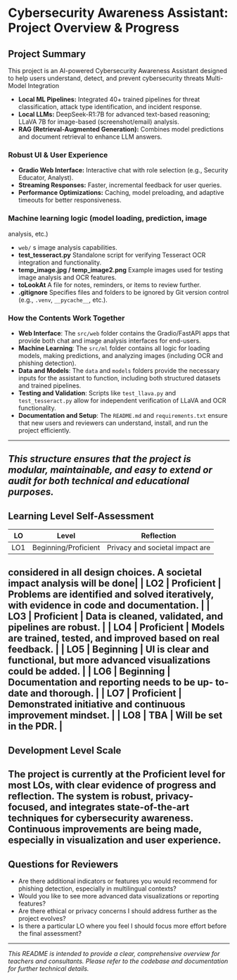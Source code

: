 # Cybersecurity Awareness Assistant: Project Overview & Progress
## Project Summary
This project is an AI-powered Cybersecurity Awareness Assistant
designed to help users understand, detect, and prevent
cybersecurity threats Multi-Model Integration
- **Local ML Pipelines:** Integrated 40+ trained pipelines for
threat classification, attack type identification, and incident
response.
- **Local LLMs:** DeepSeek-R1:7B for advanced text-based
reasoning; LLaVA 7B for image-based (screenshot/email) analysis.
- **RAG (Retrieval-Augmented Generation):** Combines model
predictions and document retrieval to enhance LLM answers.
### Robust UI & User Experience
- **Gradio Web Interface:** Interactive chat with role selection
(e.g., Security Educator, Analyst).
- **Streaming Responses:** Faster, incremental feedback for user
queries.
- **Performance Optimizations:** Caching, model preloading, and
adaptive timeouts for better responsiveness.
### Machine learning logic (model loading, prediction, image
analysis, etc.)
- `web/` s image analysis capabilities.
- **test_tesseract.py**
Standalone script for verifying Tesseract OCR integration and
functionality.
- **temp_image.jpg / temp_image2.png**
Example images used for testing image analysis and OCR features.
- **toLookAt**
A file for notes, reminders, or items to review further.
- **.gitignore**
Specifies files and folders to be ignored by Git version control
(e.g., `.venv`, `__pycache__`, etc.).
### How the Contents Work Together
- **Web Interface**: The `src/web` folder contains the
Gradio/FastAPI apps that provide both chat and image analysis
interfaces for end-users.
- **Machine Learning**: The `src/ml` folder contains all logic
for loading models, making predictions, and analyzing images
(including OCR and phishing detection).
- **Data and Models**: The `data` and `models` folders provide
the necessary inputs for the assistant to function, including
both structured datasets and trained pipelines.
- **Testing and Validation**: Scripts like `test_llava.py` and
`test_tesseract.py` allow for independent verification of LLaVA
and OCR functionality.
- **Documentation and Setup**: The `README.md` and
`requirements.txt` ensure that new users and reviewers can
understand, install, and run the project efficiently.
---
*This structure ensures that the project is modular,
maintainable, and easy to extend or audit for both technical and
educational purposes.*
---
## Learning Level Self-Assessment
| LO | Level | Reflection |
|------|------------|------------|
| LO1 | Beginning/Proficient | Privacy and societal impact are
considered in all design choices. A societal impact analysis will
be done|
| LO2 | Proficient | Problems are identified and solved
iteratively, with evidence in code and documentation. |
| LO3 | Proficient | Data is cleaned, validated, and pipelines
are robust. |
| LO4 | Proficient | Models are trained, tested, and improved
based on real feedback. |
| LO5 | Beginning | UI is clear and functional, but more
advanced visualizations could be added. |
| LO6 | Beginning | Documentation and reporting needs to be up-
to-date and thorough. |
| LO7 | Proficient | Demonstrated initiative and continuous
improvement mindset. |
| LO8 | TBA | Will be set in the PDR. |
---
## Development Level Scale
The project is currently at the **Proficient** level for most
LOs, with clear evidence of progress and reflection. The system
is robust, privacy-focused, and integrates state-of-the-art
techniques for cybersecurity awareness. Continuous improvements
are being made, especially in visualization and user experience.
---
## Questions for Reviewers
- Are there additional indicators or features you would recommend
for phishing detection, especially in multilingual contexts?
- Would you like to see more advanced data visualizations or
reporting features?
- Are there ethical or privacy concerns I should address further
as the project evolves?
- Is there a particular LO where you feel I should focus more
effort before the final assessment?
---
*This README is intended to provide a clear, comprehensive
overview for teachers and consultants. Please refer to the
codebase and documentation for further technical details.*
